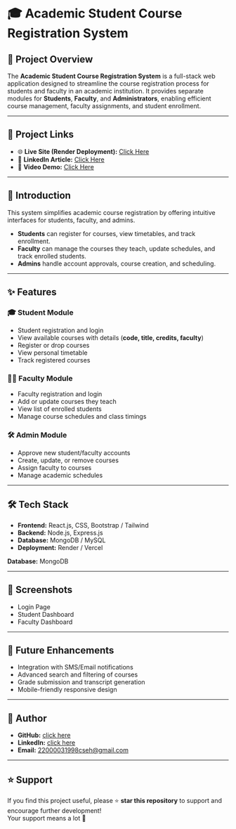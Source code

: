 # 🎓 Academic Student Course Registration System

## 🚀 Project Overview
The **Academic Student Course Registration System** is a full-stack web application designed to streamline the course registration process for students and faculty in an academic institution. It provides separate modules for **Students**, **Faculty**, and **Administrators**, enabling efficient course management, faculty assignments, and student enrollment.

---

## 🔗 Project Links
- 🌐 **Live Site (Render Deployment):** [Click Here](#)
- 📄 **LinkedIn Article:** [Click Here](#)
- 🎥 **Video Demo:** [Click Here](#)

---

## 📖 Introduction
This system simplifies academic course registration by offering intuitive interfaces for students, faculty, and admins.  
- **Students** can register for courses, view timetables, and track enrollment.  
- **Faculty** can manage the courses they teach, update schedules, and track enrolled students.  
- **Admins** handle account approvals, course creation, and scheduling.

---

## ✨ Features

### 🎓 Student Module
- Student registration and login  
- View available courses with details (**code, title, credits, faculty**)  
- Register or drop courses  
- View personal timetable  
- Track registered courses  

### 🧑‍🏫 Faculty Module
- Faculty registration and login  
- Add or update courses they teach  
- View list of enrolled students  
- Manage course schedules and class timings  

### 🛠 Admin Module
- Approve new student/faculty accounts  
- Create, update, or remove courses  
- Assign faculty to courses  
- Manage academic schedules  

---

## 🛠 Tech Stack
- **Frontend:** React.js, CSS, Bootstrap / Tailwind  
- **Backend:** Node.js, Express.js  
- **Database:** MongoDB / MySQL  
- **Deployment:** Render / Vercel  

**Database:** MongoDB

---

## 📸 Screenshots
- Login Page  
- Student Dashboard  
- Faculty Dashboard  

---

## 📌 Future Enhancements
- Integration with SMS/Email notifications  
- Advanced search and filtering of courses  
- Grade submission and transcript generation  
- Mobile-friendly responsive design  

---

## 👤 Author
- **GitHub:** [click here](https://github.com/naveen939258)  
- **LinkedIn:** [click here](https://www.linkedin.com/in/kakarla-naveen-2092411b3/)  
- **Email:** 22000031998cseh@gmail.com  

---

## ⭐ Support
If you find this project useful, please ⭐ **star this repository** to support and encourage further development!  
Your support means a lot 🙏

